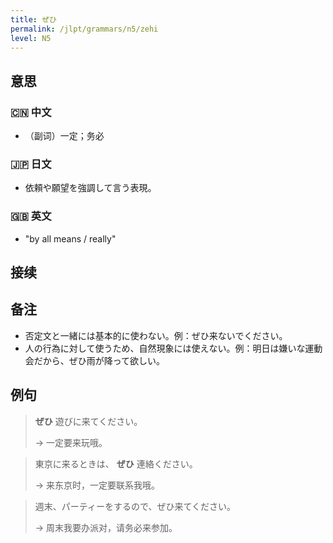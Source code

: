 ```yaml
---
title: ぜひ
permalink: /jlpt/grammars/n5/zehi
level: N5
---
```


## 意思

### 🇨🇳 中文

- （副词）一定；务必

### 🇯🇵 日文

- 依頼や願望を強調して言う表現。

### 🇬🇧 英文

- "by all means / really"

## 接续


## 备注

- 否定文と一緒には基本的に使わない。例：ぜひ来ないでください。
- 人の行為に対して使うため、自然現象には使えない。例：明日は嫌いな運動会だから、ぜひ雨が降って欲しい。

## 例句

> **ぜひ** 遊びに来てください。
>
> → 一定要来玩哦。

> 東京に来るときは、 **ぜひ** 連絡ください。
>
> → 来东京时，一定要联系我哦。

> 週末、パーティーをするので、ぜひ来てください。
>
> → 周末我要办派对，请务必来参加。

